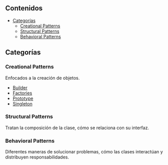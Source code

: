 ## Contenidos

- [Categorías](#categorías)
  - [Creational Patterns](#creational-patterns)
  - [Structural Patterns](#structural-patterns)
  - [Behavioral Patterns](#behavioral-patterns)

## Categorías

### Creational Patterns

Enfocados a la creación de objetos.

- [Builder](creational/builder.md)
- [Factories](creational/factories/factories.md)
- [Prototype](creational/prototype/prototype.md)
- [Singleton](creational/singleton/singleton.md)

### Structural Patterns

Tratan la composición de la clase, cómo se relaciona con su interfaz.

### Behavioral Patterns

Diferentes maneras de solucionar problemas, cómo las clases interactúan y distribuyen responsabilidades.
